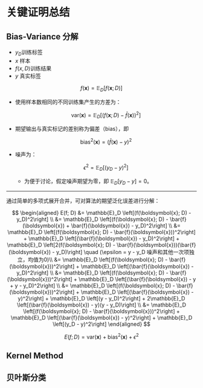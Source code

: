 # 关键证明总结
## Bias-Variance 分解

- $y_D$训练标签
- $x$ 样本
- $f(x,D)$训练结果
- $y$ 真实标签

$$
f(\boldsymbol{x}) = \mathbb{E}_D[f(\boldsymbol{x}; D)]
$$




- 使用样本数相同的不同训练集产生的方差为：

    $$
    \text{var}(\boldsymbol{x}) = \mathbb{E}_D \left[(f(\boldsymbol{x}; D) - \bar{f}(\boldsymbol{x}))^2\right]
    $$


- 期望输出与真实标记的差别称为偏差（bias），即

    $$
    \text{bias}^2(\boldsymbol{x}) = (\bar{f}(\boldsymbol{x}) - y)^2
    $$

- 噪声为：

    $$
    \epsilon^2 = \mathbb{E}_D \left[(y_D - y)^2\right]
    $$

  - 为便于讨论，假定噪声期望为零，即 $\mathbb{E}_D[y_D - y] = 0$。

---

通过简单的多项式展开合并，可对算法的期望泛化误差进行分解：

$$
\begin{aligned}
E(f; D) &= \mathbb{E}_D \left[(f(\boldsymbol{x}; D) - y_D)^2\right] \\
&= \mathbb{E}_D \left[(f(\boldsymbol{x}; D) - \bar{f}(\boldsymbol{x}) + \bar{f}(\boldsymbol{x}) - y_D)^2\right] \\
&= \mathbb{E}_D \left[(f(\boldsymbol{x}; D) - \bar{f}(\boldsymbol{x}))^2\right] + \mathbb{E}_D \left[(\bar{f}(\boldsymbol{x}) - y_D)^2\right] + \mathbb{E}_D \left[2(f(\boldsymbol{x}; D) - \bar{f}(\boldsymbol{x}))(\bar{f}(\boldsymbol{x}) - y_D)\right] \quad (\epsilon = y - y_D 噪声和其他一次项独立，均值为0)\\
&= \mathbb{E}_D \left[(f(\boldsymbol{x}; D) - \bar{f}(\boldsymbol{x}))^2\right] + \mathbb{E}_D \left[(\bar{f}(\boldsymbol{x}) - y_D)^2\right]  \\
&= \mathbb{E}_D \left[(f(\boldsymbol{x}; D) - \bar{f}(\boldsymbol{x}))^2\right] + \mathbb{E}_D \left[(\bar{f}(\boldsymbol{x}) - y + y - y_D)^2\right] \\
&= \mathbb{E}_D \left[(f(\boldsymbol{x}; D) - \bar{f}(\boldsymbol{x}))^2\right] + \mathbb{E}_D \left[(\bar{f}(\boldsymbol{x}) - y)^2\right] + \mathbb{E}_D \left[(y - y_D)^2\right] + 2\mathbb{E}_D \left[(\bar{f}(\boldsymbol{x}) - y)(y - y_D)\right] \\
&= \mathbb{E}_D \left[(f(\boldsymbol{x}; D) - \bar{f}(\boldsymbol{x}))^2\right] + \mathbb{E}_D \left[(\bar{f}(\boldsymbol{x}) - y)^2\right] + \mathbb{E}_D \left[(y_D - y)^2\right]
\end{aligned}
$$

$$
E(f; D) = \text{var}(\boldsymbol{x}) + \text{bias}^2(\boldsymbol{x}) + \epsilon^2
$$

## Kernel Method

## 贝叶斯分类